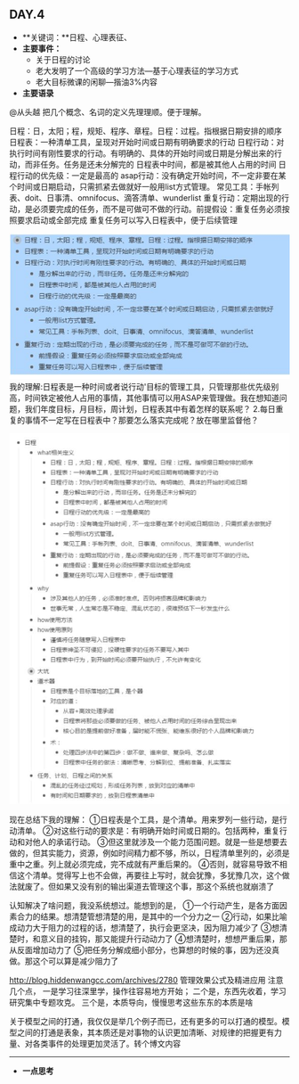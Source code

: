 ## DAY.4
 + **关键词：**日程、心理表征、
 + **主要事件：**
    + 关于日程的讨论
    + 老大发明了一个高级的学习方法—基于心理表征的学习方式
    + 老大目标微课的闲聊—揩油3%内容
 + **主要语录**

@从头越
把几个概念、名词的定义先理理顺。便于理解。

日程：日，太阳；程，规矩、程序、章程。日程：过程。指根据日期安排的顺序
日程表：一种清单工具，呈现对开始时间或日期有明确要求的行动
日程行动：对执行时间有刚性要求的行动。有明确的、具体的开始时间或日期是分解出来的行动，而非任务。任务是还未分解完的
日程表中时间，都是被其他人占用的时间
日程行动的优先级：一定是最高的
asap行动：没有确定开始时间，不一定非要在某个时间或日期启动，只需抓紧去做就好一般用list方式管理。
常见工具：手帐列表、doit、日事清、omnifocus、滴答清单、wunderlist
重复行动：定期出现的行动，是必须要完成的任务，而不是可做可不做的行动。前提假设：重复任务必须按照要求启动或全部完成
重复任务可以写入日程表中，便于后续管理

![](./_image/612aa726d1d25c26ccdb56e6d2aa198.jpg)
我的理解:日程表是一种时间或者说行动'目标的管理工具，只管理那些优先级别高，时间铁定被他人占用的事情，其他事情可以用ASAP来管理做。我在想知道问题，我们年度目标，月目标，周计划，日程表其中有着怎样的联系呢？
2.每日重复的事情不一定写在日程表中？那要怎么落实完成呢？放在哪里监督他？

![](./_image/8e67d588ab57da221a090afcb2cc5d2.jpg)

现在总结下我的理解：
①日程表是个工具，是个清单。用来罗列一些行动，是行动清单。
②对这些行动的要求是：有明确开始时间或日期的。包括两种，重复行动和对他人的承诺行动。
③但这里就涉及一个能力范围问题。就是一些是想要去做的，但其实能力，资源，例如时间精力都不够，所以，日程清单里列的，必须是重中之重。列上就必须完成，完不成就有严重后果的。
④否则，就容易导致不相信这个清单。觉得写上也不会做，再要往上写时，就会犹豫，多犹豫几次，这个做法就废了。但如果又没有别的输出渠道去管理这个事，那这个系统也就崩溃了

 认知解决了啥问题，我没系统想过。能想到的是，
①一个行动产生，是各方面因素合力的结果。想清楚管想清楚的用，是其中的一个分力之一
②行动，如果比喻成动力大于阻力的过程的话，想清楚了，执行会更坚决，因为阻力减少了
③想清楚时，和意义目的挂钩，那又能提升行动动力了
④想清楚时，想想严重后果，那从反面增加动力了
⑤把任务分解成细小部分，也算想的时候的事，因为还没真做。那这个可以算是减少阻力了

http://blog.hiddenwangcc.com/archives/2780 管理效果公式及精进应用
 注意几个点，
一是学习往深里学，操作往容易地方开始；
二个是，东西先收着，学习研究集中专题攻克。
三个是，本质导向，慢慢思考这些东东的本质是啥

关于模型之间的打通，我仅仅是举几个例子而已，还有更多的可以打通的模型。模型之间的打通是表象，其本质还是对事物的认识更加清晰、对规律的把握更有力量、对各类事件的处理更加灵活了。转个博文内容

-------


 + **一点思考**